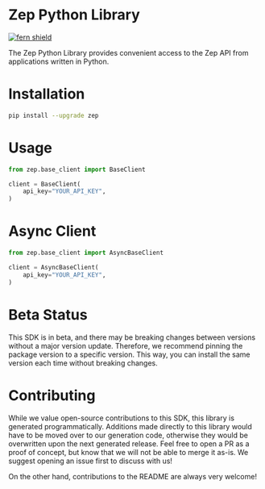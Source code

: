 <!-- Begin Title, generated by Fern  -->
# Zep Python Library

[![fern shield](https://img.shields.io/badge/%F0%9F%8C%BF-SDK%20generated%20by%20Fern-brightgreen)](https://github.com/fern-api/fern)

The Zep Python Library provides convenient access to the Zep API from applications written in Python.
<!-- End Title  -->

<!-- Begin Installation, generated by Fern  -->
# Installation

```sh
pip install --upgrade zep
```
<!-- End Installation  -->

<!-- Begin Usage, generated by Fern  -->
# Usage

```python
from zep.base_client import BaseClient

client = BaseClient(
    api_key="YOUR_API_KEY",
)
```
<!-- End Usage  -->

<!-- Begin Async Usage, generated by Fern  -->
# Async Client

```python
from zep.base_client import AsyncBaseClient

client = AsyncBaseClient(
    api_key="YOUR_API_KEY",
)
```
<!-- End Async Usage  -->

<!-- Begin Status, generated by Fern  -->
# Beta Status

This SDK is in beta, and there may be breaking changes between versions without a major 
version update. Therefore, we recommend pinning the package version to a specific version. 
This way, you can install the same version each time without breaking changes.
<!-- End Status  -->

<!-- Begin Contributing, generated by Fern  -->
# Contributing

While we value open-source contributions to this SDK, this library is generated programmatically. 
Additions made directly to this library would have to be moved over to our generation code, 
otherwise they would be overwritten upon the next generated release. Feel free to open a PR as
 a proof of concept, but know that we will not be able to merge it as-is. We suggest opening 
an issue first to discuss with us!

On the other hand, contributions to the README are always very welcome!
<!-- End Contributing  -->

